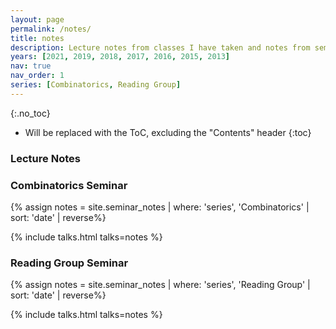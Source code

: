 ```yaml
---
layout: page
permalink: /notes/
title: notes
description: Lecture notes from classes I have taken and notes from seminars I have attended.
years: [2021, 2019, 2018, 2017, 2016, 2015, 2013]
nav: true
nav_order: 1
series: [Combinatorics, Reading Group]
---
```



{:.no_toc}

* Will be replaced with the ToC, excluding the "Contents" header
{:toc}


### Lecture Notes
<!-- <hr> -->

### Combinatorics Seminar
{% assign notes = site.seminar_notes | where: 'series', 'Combinatorics' | sort: 'date' | reverse%}

{% include talks.html talks=notes %}




### Reading Group Seminar
{% assign notes = site.seminar_notes | where: 'series', 'Reading Group' | sort: 'date' | reverse%}

{% include talks.html talks=notes %}




